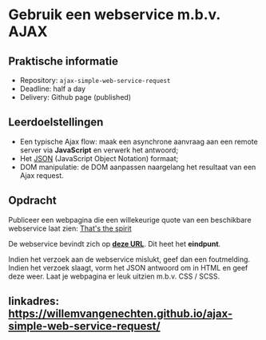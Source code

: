 # Gebruik een webservice m.b.v. AJAX

## Praktische informatie

* Repository: `ajax-simple-web-service-request`
* Deadline: half a day
* Delivery: Github page (published)

## Leerdoelstellingen

* Een typische Ajax flow: maak een asynchrone aanvraag aan een remote server via **JavaScript** en verwerk het antwoord;
* Het [JSON](https://www.w3schools.com/js/js_json_intro.asp) (JavaScript Object Notation) formaat;
* DOM manipulatie: de DOM aanpassen naargelang het resultaat van een Ajax request.

## Opdracht

Publiceer een webpagina die een willekeurige quote van een beschikbare webservice laat zien: [That's the spirit](https://thatsthespir.it)

De webservice bevindt zich op **[deze URL](https://thatsthespir.it/api)**. Dit heet het **eindpunt**.

Indien het verzoek aan de webservice mislukt, geef dan een foutmelding. Indien het verzoek slaagt, vorm het JSON antwoord om in HTML en geef deze weer.
Laat je webpagina er leuk uitzien m.b.v. CSS / SCSS.

## linkadres: https://willemvangenechten.github.io/ajax-simple-web-service-request/


